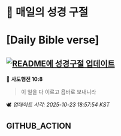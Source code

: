 # 🙏 매일의 성경 구절
# [Daily Bible verse]
## [![README에 성경구절 업데이트](https://github.com/DONGSUKA/first_test/actions/workflows/update-readme-bible.yml/badge.svg)](https://github.com/DONGSUKA/first_test/actions/workflows/update-readme-bible.yml)
<!-- START_BIBLE_VERSE -->
📖 **사도행전 10:8**
> 이 일을 다 이르고 욥바로 보내니라

🕊️ _업데이트 시각: 2025-10-23 18:57:54 KST_
  <!-- END_BIBLE_VERSE -->
## GITHUB_ACTION
